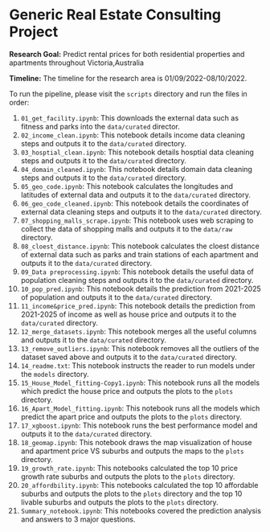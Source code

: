 # Generic Real Estate Consulting Project

**Research Goal:** Predict rental prices for both residential properties and apartments throughout Victoria,Australia

**Timeline:** The timeline for the research area is 01/09/2022-08/10/2022.

To run the pipeline, please visit the `scripts` directory and run the files in order:
1. `01_get_facility.ipynb`: This downloads the external data such as fitness and parks into the `data/curated` director.
2. `02_income_clean.ipynb`: This notebook details income data cleaning steps and outputs it to the `data/curated` directory.
3. `03_hosptial_clean.ipynb`: This notebook details hosptial data cleaning steps and outputs it to the `data/curated` directory.
4. `04_domain_cleaned.ipynb`: This notebook details domain data cleaning steps and outputs it to the `data/curated` directory.
5. `05_geo_code.ipynb`: This notebook calculates the longitudes and latitudes of external data and outputs it to the `data/curated` directory.
6. `06_geo_code_cleaned.ipynb`: This notebook details the coordinates of external data cleaning steps and outputs it to the `data/curated` directory.
7. `07_shopping_malls_scrape.ipynb`: This notebook uses web scraping to collect the data of shopping malls  and outputs it to the `data/raw` directory.
8. `08_cloest_distance.ipynb`: This notebook calculates the cloest distance of external data such as parks and train stations of each apartment and outputs it to the `data/curated` directory.
9. `09_Data preprocessing.ipynb`: This notebook details the useful data of population cleaning steps and outputs it to the `data/curated` directory.
10. `10_pop_pred.ipynb`: This notebook details the prediction from 2021-2025 of population and outputs it to the `data/curated` directory.
11. `11_income&price_pred.ipynb`: This notebook details the prediction from 2021-2025 of income as well as house price and outputs it to the `data/curated` directory.
12. `12_merge_datasets.ipynb`: This notebook merges all the useful columns and outputs it to the `data/curated` directory.
13. `13_remove_outliers.ipynb`: This notebook removes all the outliers of the dataset saved above and outputs it to the `data/curated` directory.
14. `14_readme.txt`: This notebook instructs the reader to run models under the `models` directory.
15. `15_House_Model_fitting-Copy1.ipynb`: This notebook runs all the models which predict the house price and outputs the plots to the `plots` directory.
16. `16_Apart_Model_fitting.ipynb`: This notebook runs all the models which predict the apart price and outputs the plots to the `plots` directory.
17. `17_xgboost.ipynb`: This notebook runs the best performance model and outputs it to the `data/curated` directory.
18. `18_geomap.ipynb`: This notebook draws the map visualization of house and apartment price VS suburbs and outputs the maps to the `plots` directory.
19. `19_growth_rate.ipynb`: This notebooks calculated the top 10 price growth rate suburbs and outputs the plots to the `plots` directory.
20. `20_affordbility.ipynb`: This notebooks calculated the top 10 affordable suburbs and outputs the plots to the `plots` directory and the top 10 livable suburbs and outputs the plots to the `plots` directory.
21. `Summary_notebook.ipynb`: This notebooks covered the prediction analysis and answers to 3 major questions.
